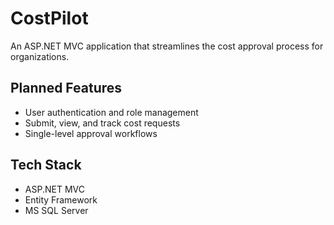 # CostPilot
An ASP.NET MVC application that streamlines the cost approval process for organizations.

## Planned Features
- User authentication and role management
- Submit, view, and track cost requests
- Single-level approval workflows

## Tech Stack
- ASP.NET MVC
- Entity Framework
- MS SQL Server